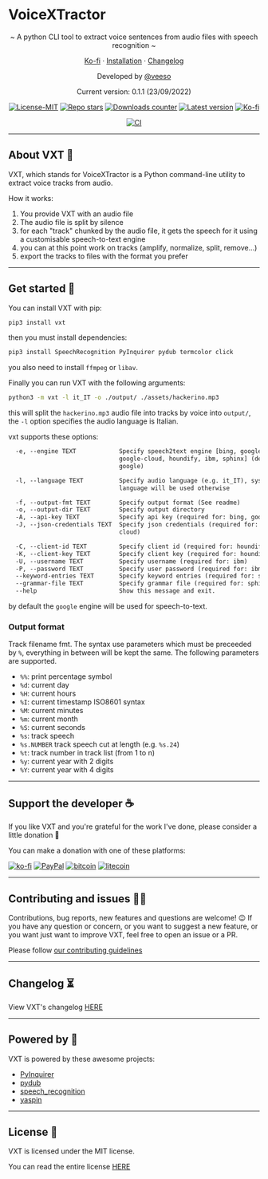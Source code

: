 # VoiceXTractor

<p align="center">~ A python CLI tool to extract voice sentences from audio files with speech recognition ~</p>
<p align="center">
  <a href="https://ko-fi.com/veeso" target="_blank">Ko-fi</a>
  ·
  <a href="#get-started">Installation</a>
  ·
  <a href="CHANGELOG.md" target="_blank">Changelog</a>
</p>

<p align="center">Developed by <a href="https://veeso.github.io/" target="_blank">@veeso</a></p>
<p align="center">Current version: 0.1.1 (23/09/2022)</p>

<p align="center">
  <a href="https://opensource.org/licenses/MIT"
    ><img
      src="https://img.shields.io/badge/License-MIT-teal.svg"
      alt="License-MIT"
  /></a>
  <a href="https://github.com/veeso/vxt/stargazers"
    ><img
      src="https://img.shields.io/github/stars/veeso/vxt.svg"
      alt="Repo stars"
  /></a>
  <a href="https://pepy.tech/project/vxt"
    ><img
      src="https://pepy.tech/badge/vxt"
      alt="Downloads counter"
  /></a>
  <a href="https://pypi.org/project/vxt/"
    ><img
      src="https://badge.fury.io/py/vxt.svg"
      alt="Latest version"
  /></a>
  <a href="https://ko-fi.com/veeso">
    <img
      src="https://img.shields.io/badge/donate-ko--fi-red"
      alt="Ko-fi"
  /></a>
</p>
<p align="center">
  <a href="https://github.com/veeso/vxt/actions"
    ><img
      src="https://github.com/veeso/vxt/workflows/Ci/badge.svg"
      alt="CI"
  /></a>
</p>

---

## About VXT 🚜

VXT, which stands for VoiceXTractor is a Python command-line utility to extract voice tracks from audio.

How it works:

1. You provide VXT with an audio file
2. The audio file is split by silence
3. for each "track" chunked by the audio file, it gets the speech for it using a customisable speech-to-text engine
4. you can at this point work on tracks (amplify, normalize, split, remove...)
5. export the tracks to files with the format you prefer

---

## Get started 🚀

You can install VXT with pip:

```sh
pip3 install vxt
```

then you must install dependencies:

```sh
pip3 install SpeechRecognition PyInquirer pydub termcolor click
```

you also need to install `ffmpeg` or `libav`.

Finally you can run VXT with the following arguments:

```sh
python3 -m vxt -l it_IT -o ./output/ ./assets/hackerino.mp3
```

this will split the `hackerino.mp3` audio file into tracks by voice into `output/`, the `-l` option specifies the audio language is Italian.

vxt supports these options:

```txt
  -e, --engine TEXT            Specify speech2text engine [bing, google,
                               google-cloud, houndify, ibm, sphinx] (default:
                               google)

  -l, --language TEXT          Specify audio language (e.g. it_IT), system
                               language will be used otherwise

  -f, --output-fmt TEXT        Specify output format (See readme)
  -o, --output-dir TEXT        Specify output directory
  -A, --api-key TEXT           Specify api key (required for: bing, google
  -J, --json-credentials TEXT  Specify json credentials (required for: google-
                               cloud)

  -C, --client-id TEXT         Specify client id (required for: houndify)
  -K, --client-key TEXT        Specify client key (required for: houndify)
  -U, --username TEXT          Specify username (required for: ibm)
  -P, --password TEXT          Specify user password (required for: ibm)
  --keyword-entries TEXT       Specify keyword entries (required for: sphinx)
  --grammar-file TEXT          Specify grammar file (required for: sphinx)
  --help                       Show this message and exit.
```

by default the `google` engine will be used for speech-to-text.

### Output format

Track filename fmt.
The syntax use parameters which must be preceeded by `%`, everything in between will be kept the same.
The following parameters are supported.

- `%%`: print percentage symbol
- `%d`: current day
- `%H`: current hours
- `%I`: current timestamp ISO8601 syntax
- `%M`: current minutes
- `%m`: current month
- `%S`: current seconds
- `%s`: track speech
- `%s.NUMBER` track speech cut at length (e.g. `%s.24`)
- `%t`: track number in track list (from 1 to n)
- `%y`: current year with 2 digits
- `%Y`: current year with 4 digits

---

## Support the developer ☕

If you like VXT and you're grateful for the work I've done, please consider a little donation 🥳

You can make a donation with one of these platforms:

[![ko-fi](https://img.shields.io/badge/Ko--fi-F16061?style=for-the-badge&logo=ko-fi&logoColor=white)](https://ko-fi.com/veeso)
[![PayPal](https://img.shields.io/badge/PayPal-00457C?style=for-the-badge&logo=paypal&logoColor=white)](https://www.paypal.me/chrisintin)
[![bitcoin](https://img.shields.io/badge/Bitcoin-ff9416?style=for-the-badge&logo=bitcoin&logoColor=white)](https://btc.com/bc1qvlmykjn7htz0vuprmjrlkwtv9m9pan6kylsr8w)
[![litecoin](https://img.shields.io/badge/Litecoin-345d9d?style=for-the-badge&logo=Litecoin&logoColor=white)](https://blockchair.com/litecoin/address/ltc1q89a7f859gt7nuekvnuuc25wapkq2f8ny78mp8l)

---

## Contributing and issues 🤝🏻

Contributions, bug reports, new features and questions are welcome! 😉
If you have any question or concern, or you want to suggest a new feature, or you want just want to improve VXT, feel free to open an issue or a PR.

Please follow [our contributing guidelines](CONTRIBUTING.md)

---

## Changelog ⏳

View VXT's changelog [HERE](CHANGELOG.md)

---

## Powered by 💪

VXT is powered by these awesome projects:

- [PyInquirer](https://github.com/CITGuru/PyInquirer)
- [pydub](http://pydub.com/)
- [speech_recognition](https://github.com/Uberi/speech_recognition)
- [yaspin](https://pypi.org/project/yaspin/)

---

## License 📃

VXT is licensed under the MIT license.

You can read the entire license [HERE](LICENSE)
